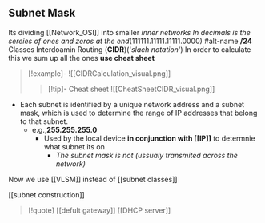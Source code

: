 ## Subnet Mask 
Its dividing [[Network_OSI]] into smaller *inner networks*
*In decimals is the sereies of ones and zeros at the end*(111111.11111.11111.0000)
#alt-name  **/24** Classes Interdoamin Routing (**CIDR**)('*slach notation*') 
In order to calculate this we sum up all the ones 
**use cheat sheet** 
>[!example]-
>![[CIDRCalculation_visual.png]]
>>[!tip]- Cheat sheet
>> ![[CheatSheetCIDR_visual.png]]


- Each subnet is identified by a unique network address and a subnet mask, which is used to determine the range of IP addresses that belong to that subnet.
	- e.g.,**255.255.255.0**
		- Used by the local device **in conjunction with [[IP]]** to  determnie what subnet its on 
			- *The subnet mask is not (ussualy transmited across the network)*

Now we use [[VLSM]] instead of [[subnet classes]]



$$ $$
[[subnet construction]]
>[!quote] [[defult gateway]] [[DHCP server]]